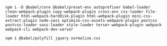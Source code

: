 ```npm i -D @babel/core @babel/preset-env autoprefixer babel-loader clean-webpack-plugin copy-webpack-plugin cross-env css-loader file-loader html-webpack-harddisk-plugin html-webpack-plugin mini-css-extract-plugin node-sass optimize-css-assets-webpack-plugin postcss postcss-loader sass-loader style-loader terser-webpack-plugin webpack webpack-cli webpack-dev-server```

```npm i @babel/polyfill jquery normalize.css```
